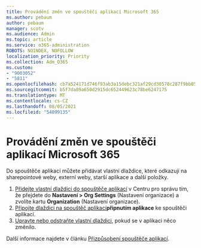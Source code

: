 ```yaml
---
title: Provádění změn ve spouštěči aplikací Microsoft 365
ms.author: pebaum
author: pebaum
manager: scotv
ms.audience: Admin
ms.topic: article
ms.service: o365-administration
ROBOTS: NOINDEX, NOFOLLOW
localization_priority: Priority
ms.collection: Adm_O365
ms.custom:
- "9003052"
- "5811"
ms.openlocfilehash: cb7a524171d746f93ab3a15debc321af29cd30578c287f9bb05810491e604517
ms.sourcegitcommit: b5f7da89a650d2915dc652449623c78be6247175
ms.translationtype: MT
ms.contentlocale: cs-CZ
ms.lasthandoff: 08/05/2021
ms.locfileid: "54099135"
---
```

# <a name="make-changes-to-the-microsoft-365-app-launcher"></a>Provádění změn ve spouštěči aplikací Microsoft 365

Do spouštěče aplikací můžete přidávat vlastní dlaždice, které odkazují na sharepointové weby, externí weby, starší aplikace a další položky.

1. [Přidejte vlastní dlaždici do spouštěče aplikací](https://docs.microsoft.com/microsoft-365/admin/manage/customize-the-app-launcher) v Centru pro správu tím, že přejdete do  **Nastavení > Org Settings**  (Nastavení organizace) a zvolíte kartu  **Organization** (Nastavení organizace).
2. [Připojte dlaždici na spouštěč aplikací](https://docs.microsoft.com/microsoft-365/admin/manage/customize-the-app-launcher#promote-the-tile-to-app-launcher)**připnutím aplikace** ke spouštěči aplikací.
3. [Upravte nebo odstraňte vlastní dlaždici](https://docs.microsoft.com/microsoft-365/admin/manage/customize-the-app-launcher#edit-or-delete-a-custom-tile), pokud se v aplikaci něco změnilo.

Další informace najdete v článku [Přizpůsobení spouštěče aplikací](https://docs.microsoft.com/microsoft-365/admin/manage/customize-the-app-launcher).
